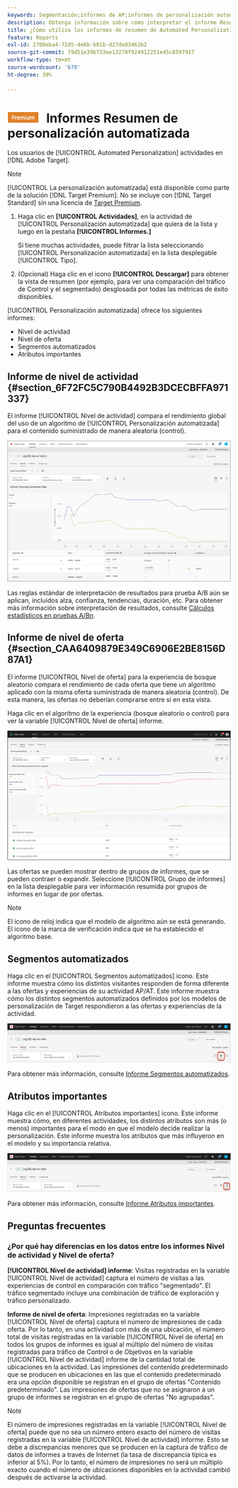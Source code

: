 ```yaml
---
keywords: Segmentación;informes de AP;informes de personalización automatizada;informe de nivel de actividad;informe de nivel de oferta;informe de detalle de oferta;faq
description: Obtenga información sobre cómo interpretar el informe Resumen de Automated Personalization en Adobe Target. Desde este informe puede cambiar a los informes Segmentos automatizados y Atributos importantes.
title: ¿Cómo utilizo los informes de resumen de Automated Personalization?
feature: Reports
exl-id: 2708eba4-72d5-4e6b-b01b-d27de03463b2
source-git-commit: 79d51e39b733ee13270f924912251e45c8597917
workflow-type: tm+mt
source-wordcount: '679'
ht-degree: 39%

---
```


# ![PREMIUM](/help/main/assets/premium.png) Informes Resumen de personalización automatizada

Los usuarios de [!UICONTROL Automated Personalization] actividades en [!DNL Adobe Target].

>[!NOTE]
>
>[!UICONTROL La personalización automatizada] está disponible como parte de la solución [!DNL Target Premium]. No se incluye con [!DNL Target Standard] sin una licencia de [Target Premium](/help/main/c-intro/intro.md#premium).

1. Haga clic en **[!UICONTROL Actividades]**, en la actividad de [!UICONTROL Personalización automatizada] que quiera de la lista y luego en la pestaña **[!UICONTROL Informes.]**

   Si tiene muchas actividades, puede filtrar la lista seleccionando [!UICONTROL Personalización automatizada] en la lista desplegable [!UICONTROL Tipo].

1. (Opcional) Haga clic en el icono **[!UICONTROL Descargar]** para obtener la vista de resumen (por ejemplo, para ver una comparación del tráfico de Control y el segmentado) desglosada por todas las métricas de éxito disponibles.

[!UICONTROL Personalización automatizada] ofrece los siguientes informes:

* Nivel de actividad
* Nivel de oferta
* Segmentos automatizados
* Atributos importantes

## Informe de nivel de actividad {#section_6F72FC5C790B4492B3DCECBFFA971337}

El informe [!UICONTROL Nivel de actividad] compara el rendimiento global del uso de un algoritmo de [!UICONTROL Personalización automatizada] para el contenido suministrado de manera aleatoria (control).

![Informe Nivel de actividad  ](/help/main/c-reports/assets/box_plot_ap.png)

Las reglas estándar de interpretación de resultados para prueba A/B aún se aplican, incluidos alza, confianza, tendencias, duración, etc. Para obtener más información sobre interpretación de resultados, consulte   [Cálculos estadísticos en pruebas A/Bn](/help/main/c-reports/statistical-methodology/statistical-calculations.md).

## Informe de nivel de oferta {#section_CAA6409879E349C6906E2BE8156D87A1}

El informe [!UICONTROL Nivel de oferta] para la experiencia de bosque aleatorio compara el rendimiento de cada oferta que tiene un algoritmo aplicado con la misma oferta suministrada de manera aleatoria (control). De esta manera, las ofertas no deberían comprarse entre sí en esta vista.

Haga clic en el algoritmo de la experiencia (bosque aleatorio o control) para ver la variable [!UICONTROL Nivel de oferta] informe.

![Informe de nivel de oferta en Adobe Target](/help/main/c-reports/assets/ap_OfferLevelRpt.png)

Las ofertas se pueden mostrar dentro de grupos de informes, que se pueden contraer o expandir. Seleccione [!UICONTROL Grupo de informes] en la lista desplegable para ver información resumida por grupos de informes en lugar de por ofertas.

>[!NOTE]
>
>El icono de reloj indica que el modelo de algoritmo aún se está generando. El icono de la marca de verificación indica que se ha establecido el algoritmo base.

## Segmentos automatizados

Haga clic en el [!UICONTROL Segmentos automatizados] icono. Este informe muestra cómo los distintos visitantes responden de forma diferente a las ofertas y experiencias de su actividad AP/AT. Este informe muestra cómo los distintos segmentos automatizados definidos por los modelos de personalización de Target respondieron a las ofertas y experiencias de la actividad.

![Icono de segmentos automatizados](/help/main/c-reports/assets/icon-automated-sements-ap.png)

Para obtener más información, consulte [Informe Segmentos automatizados](/help/main/c-reports/c-personalization-insights-reports/automated-segments-report.md).

## Atributos importantes

Haga clic en el [!UICONTROL Atributos importantes] icono. Este informe muestra cómo, en diferentes actividades, los distintos atributos son más (o menos) importantes para el modo en que el modelo decide realizar la personalización. Este informe muestra los atributos que más influyeron en el modelo y su importancia relativa.

![Icono Atributos importantes](/help/main/c-reports/assets/icon-important-attributes-ap.png)

Para obtener más información, consulte [Informe Atributos importantes](/help/main/c-reports/c-personalization-insights-reports/important-attributes-report.md).

## Preguntas frecuentes

### ¿Por qué hay diferencias en los datos entre los informes Nivel de actividad y Nivel de oferta?

**[!UICONTROL Nivel de actividad] informe**: Visitas registradas en la variable [!UICONTROL Nivel de actividad] captura el número de visitas a las experiencias de control en comparación con tráfico &quot;segmentado&quot;. El tráfico segmentado incluye una combinación de tráfico de exploración y tráfico personalizado.

**Informe de nivel de oferta**: Impresiones registradas en la variable [!UICONTROL Nivel de oferta] captura el número de impresiones de cada oferta. Por lo tanto, en una actividad con más de una ubicación, el número total de visitas registradas en la variable [!UICONTROL Nivel de oferta] en todos los grupos de informes es igual al múltiplo del número de visitas registradas para tráfico de Control o de Objetivos en la variable [!UICONTROL Nivel de actividad] informe de la cantidad total de ubicaciones en la actividad. Las impresiones del contenido predeterminado que se producen en ubicaciones en las que el contenido predeterminado era una opción disponible se registran en el grupo de ofertas &quot;Contenido predeterminado&quot;. Las impresiones de ofertas que no se asignaron a un grupo de informes se registran en el grupo de ofertas &quot;No agrupadas&quot;.

>[!NOTE]
>
>El número de impresiones registradas en la variable [!UICONTROL Nivel de oferta] puede que no sea un número entero exacto del número de visitas registradas en la variable [!UICONTROL Nivel de actividad] informe. Esto se debe a discrepancias menores que se producen en la captura de tráfico de datos de informes a través de Internet (la tasa de discrepancia típica es inferior al 5%). Por lo tanto, el número de impresiones no será un múltiplo exacto cuando el número de ubicaciones disponibles en la actividad cambió después de activarse la actividad.
